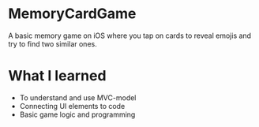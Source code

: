 # MemoryCardGame

A basic memory game on iOS where you tap on cards to reveal emojis and try to find two similar ones.

# What I learned

* To understand and use MVC-model
* Connecting UI elements to code
* Basic game logic and programming
 

